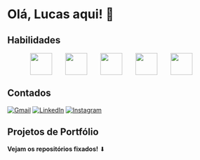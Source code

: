 # Olá, Lucas aqui! 👋

## Habilidades

<div style="display: flex; justify-content: center; align-items: center;">
   <img src="https://cdn.jsdelivr.net/gh/devicons/devicon@latest/icons/python/python-original.svg" style="width: 50px; height: 50px; margin-right: 30px;"/>
   <img src="https://cdn.jsdelivr.net/gh/devicons/devicon@latest/icons/jupyter/jupyter-original-wordmark.svg" style="width: 50px; height: 50px; margin-right: 30px;"/>
   <img src="https://cdn.jsdelivr.net/gh/devicons/devicon@latest/icons/html5/html5-original.svg" style="width: 50px; height: 50px; margin-right: 30px;"/>
   <img src="https://cdn.jsdelivr.net/gh/devicons/devicon@latest/icons/css3/css3-original.svg" style="width: 50px; height: 50px; margin-right: 30px;"/>
   <img src="https://cdn.jsdelivr.net/gh/devicons/devicon@latest/icons/yaml/yaml-original.svg" style="width: 50px; height: 50px; margin-right: 30px;"/>      
</div>

## Contados

[![Gmail](https://img.shields.io/badge/Gmail-D14836?style=for-the-badge&logo=gmail&logoColor=white)](mailto:lucas17santos.z@gmail.com)
[![LinkedIn](https://img.shields.io/badge/linkedin-%230077B5.svg?style=for-the-badge&logo=linkedin&logoColor=white)](https://www.linkedin.com/in/lucas-souza-santos10/)
[![Instagram](https://img.shields.io/badge/Instagram-%23E4405F.svg?style=for-the-badge&logo=Instagram&logoColor=white)](https://instagram.com/lucas10_s)

## Projetos de Portfólio

**Vejam os repositórios fixados!** ⬇
